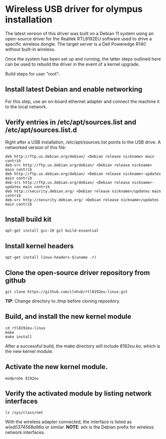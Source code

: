 # Wireless USB driver for olympus installation

The latest version of this driver was built on a Debian 11 system using an
open-source driver for the Realtek RTL8192EU software used to drive a specific
wireless dongle. The target server is a Dell Poweredge R140 without built-in
wireless.

Once the system has been set up and running, the latter steps outlined here
can be used to rebuild the driver in the event of a kernel upgrade.

Build steps for user "root":

## Install latest Debian and enable networking

For this step, use an on-board ethernet adapter and connect the machine it to
the local network.

## Verify entries in /etc/apt/sources.list and /etc/apt/sources.list.d

Right after a USB installation, /etc/apt/sources.list points to the USB drive.
A networked version of this file:

``` 
deb http://ftp.us.debian.org/debian/ <Debian release nickname> main contrib
deb-src http://ftp.us.debian.org/debian/ <Debian release nickname> main contrib
deb http://ftp.us.debian.org/debian/ <Debian release nickname>-updates main contrib
deb-src http://ftp.us.debian.org/debian/ <Debian release nickname>-updates main contrib
deb http://security.debian.org/ <Debian release nickname>/updates main contrib
deb-src http://security.debian.org/ <Debian release nickname>/updates main contrib
```

## Install build kit

```
apt-get install gcc-10 git build-essential
```

## Install kernel headers

```
apt-get install linux-headers-$(uname -r)
```

## Clone the open-source driver repository from github

```
git clone https://github.com/clnhub/rtl8192eu-linux.git
```

**TIP**: Change directory to */tmp* before cloning repository.

## Build, and install the new kernel module

```
cd rtl8192eu-linux
make
make install
```

After a successful build, the make directory will include *8192eu.ko*, which
is the new kernel module.

## Activate the new kernel module.

```
modprobe 8192eu
```

## Verify the activated module by listing network interfaces

```
ls /sys/class/net
```

With the wireless adapter connected, the interface is listed as *wlxd0374568a96a*
or similar. **NOTE**: *wlx* is the Debian prefix for wireless network interfaces.
